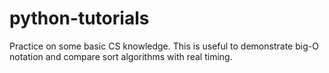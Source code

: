 # python-tutorials
Practice on some basic CS knowledge. This is useful to demonstrate big-O notation and compare sort algorithms with real timing.
